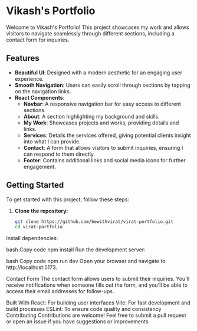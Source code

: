 # Vikash's Portfolio

Welcome to Vikash's Portfolio! This project showcases my work and allows visitors to navigate seamlessly through different sections, including a contact form for inquiries.

## Features

- **Beautiful UI**: Designed with a modern aesthetic for an engaging user experience.
- **Smooth Navigation**: Users can easily scroll through sections by tapping on the navigation links.
- **React Components**:
  - **Navbar**: A responsive navigation bar for easy access to different sections.
  - **About**: A section highlighting my background and skills.
  - **My Work**: Showcases projects and works, providing details and links.
  - **Services**: Details the services offered, giving potential clients insight into what I can provide.
  - **Contact**: A form that allows visitors to submit inquiries, ensuring I can respond to them directly.
  - **Footer**: Contains additional links and social media icons for further engagement.
  
## Getting Started

To get started with this project, follow these steps:

1. **Clone the repository:**
   ```bash
   git clone https://github.com/bewithvirat/virat-portfolio.git
   cd virat-portfolio

Install dependencies:

bash
Copy code
npm install
Run the development server:

bash
Copy code
npm run dev
Open your browser and navigate to http://localhost:5173.

Contact Form
The contact form allows users to submit their inquiries. You'll receive notifications when someone fills out the form, and you'll be able to access their email addresses for follow-ups.

Built With
React: For building user interfaces
Vite: For fast development and build processes
ESLint: To ensure code quality and consistency
Contributing
Contributions are welcome! Feel free to submit a pull request or open an issue if you have suggestions or improvements.

